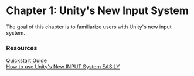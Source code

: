# Chapter 1: Unity's New Input System
<p>The goal of this chapter is to familiarize users with Unity's new input system.</p>

### Resources
[Quickstart Guide](https://docs.unity3d.com/Packages/com.unity.inputsystem@1.13/manual/QuickStartGuide.html)<br>
[How to use Unity's New INPUT System EASILY](https://www.youtube.com/watch?v=HmXU4dZbaMw)
